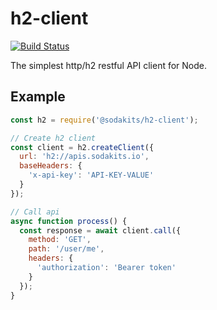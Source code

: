 # h2-client
[![Build Status](https://travis-ci.org/sodakits/h2-client.svg?branch=master)](https://travis-ci.org/sodakits/h2-client)

The simplest http/h2 restful API client for Node.

## Example
```javascript 1.8
const h2 = require('@sodakits/h2-client');

// Create h2 client
const client = h2.createClient({
  url: 'h2://apis.sodakits.io',
  baseHeaders: {
    'x-api-key': 'API-KEY-VALUE'
  }
});

// Call api
async function process() {
  const response = await client.call({
    method: 'GET',
    path: '/user/me',
    headers: {
      'authorization': 'Bearer token'
    }
  });
}
```

